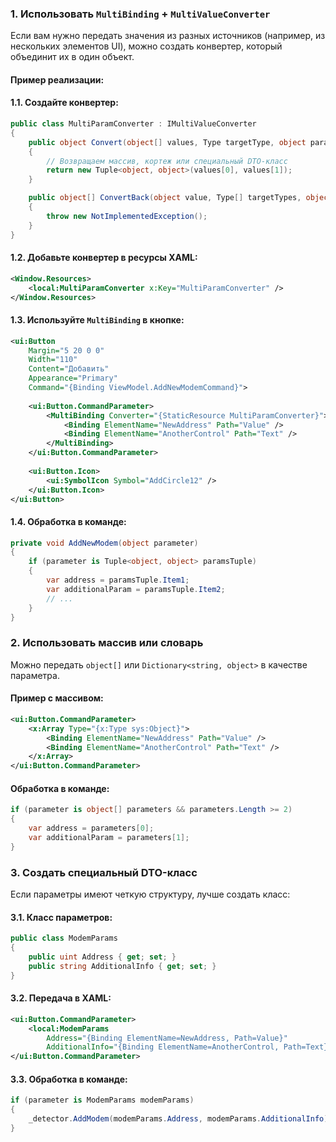 ### **1. Использовать `MultiBinding` + `MultiValueConverter`**

Если вам нужно передать значения из разных источников (например, из нескольких элементов UI), можно создать конвертер, который объединит их в один объект.

#### **Пример реализации:**

#### **1.1. Создайте конвертер:**

```csharp
public class MultiParamConverter : IMultiValueConverter
{
    public object Convert(object[] values, Type targetType, object parameter, CultureInfo culture)
    {
        // Возвращаем массив, кортеж или специальный DTO-класс
        return new Tuple<object, object>(values[0], values[1]);
    }

    public object[] ConvertBack(object value, Type[] targetTypes, object parameter, CultureInfo culture)
    {
        throw new NotImplementedException();
    }
}
```

#### **1.2. Добавьте конвертер в ресурсы XAML:**
```xml
<Window.Resources>
    <local:MultiParamConverter x:Key="MultiParamConverter" />
</Window.Resources>
```

#### **1.3. Используйте `MultiBinding` в кнопке:**
```xml
<ui:Button
    Margin="5 20 0 0"
    Width="110"
    Content="Добавить"
    Appearance="Primary"
    Command="{Binding ViewModel.AddNewModemCommand}">
    
    <ui:Button.CommandParameter>
        <MultiBinding Converter="{StaticResource MultiParamConverter}">
            <Binding ElementName="NewAddress" Path="Value" />
            <Binding ElementName="AnotherControl" Path="Text" />
        </MultiBinding>
    </ui:Button.CommandParameter>
    
    <ui:Button.Icon>
        <ui:SymbolIcon Symbol="AddCircle12" />
    </ui:Button.Icon>
</ui:Button>
```

#### **1.4. Обработка в команде:**
```csharp
private void AddNewModem(object parameter)
{
    if (parameter is Tuple<object, object> paramsTuple)
    {
        var address = paramsTuple.Item1;
        var additionalParam = paramsTuple.Item2;
        // ...
    }
}
```

### **2. Использовать массив или словарь**

Можно передать `object[]` или `Dictionary<string, object>` в качестве параметра.

#### **Пример с массивом:**
```xml
<ui:Button.CommandParameter>
    <x:Array Type="{x:Type sys:Object}">
        <Binding ElementName="NewAddress" Path="Value" />
        <Binding ElementName="AnotherControl" Path="Text" />
    </x:Array>
</ui:Button.CommandParameter>
```

#### **Обработка в команде:**
```csharp
if (parameter is object[] parameters && parameters.Length >= 2)
{
    var address = parameters[0];
    var additionalParam = parameters[1];
}
```

### **3. Создать специальный DTO-класс**

Если параметры имеют четкую структуру, лучше создать класс:

#### **3.1. Класс параметров:**

```csharp
public class ModemParams
{
    public uint Address { get; set; }
    public string AdditionalInfo { get; set; }
}
```
#### **3.2. Передача в XAML:**
```xml
<ui:Button.CommandParameter>
    <local:ModemParams
        Address="{Binding ElementName=NewAddress, Path=Value}"
        AdditionalInfo="{Binding ElementName=AnotherControl, Path=Text}" />
</ui:Button.CommandParameter>
```
#### **3.3. Обработка в команде:**

```csharp
if (parameter is ModemParams modemParams)
{
    _detector.AddModem(modemParams.Address, modemParams.AdditionalInfo);
}
```
